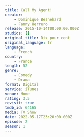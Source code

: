 ```yaml
---
title: Call My Agent!
creator:
    - Dominique Besnehard
    - Fanny Herrero
release: 2015-10-14T00:00:00.000Z
studios: []
original_title: Dix pour cent
original_language: fr
language:
    - French
country:
    - France
length: 52
genre:
    - Comedy
    - Drama
format: Digital
service: iTunes
venue: Home
rating: 3.5
revisit: true
tmdb_id: 64165
media: TV Show
date: 2022-05-17T23:20:00.000Z
episode: 2
season: 1
---
```


